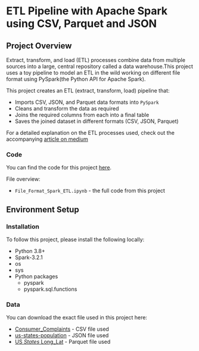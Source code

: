 # ETL Pipeline with Apache Spark using CSV, Parquet and JSON

## Project Overview
Extract, transform, and load (ETL) processes combine data from multiple sources into a large, central repository called a data warehouse.This project uses a toy pipeline to model an ETL in the wild working on different file format using PySpark(the Python API for Apache Spark). 

This project creates an ETL (extract, transform, load) pipeline that:
* Imports CSV, JSON, and Parquet data formats into `PySpark`
* Cleans and transform the data as required
* Joins the required columns from each into a final table
* Saves the joined dataset in different formats (CSV, JSON, Parquet)

For a detailed explanation on the ETL processes used, check out the accompanying [article on medium](https://medium.com/@ayoakinkugbe/build-a-neural-network-from-scratch-c7e03ad1b501)

### Code
You can find the code for this project [here](https://github.com/ayoakin/Image-Rec-Neural-Net-with-ReLU./blob/main/Image_Rec_Neural_Net_with_ReLU.ipynb).

File overview:

* `File_Format_Spark_ETL.ipynb` - the full code from this project


## Environment Setup

### Installation
To follow this project, please install the following locally:

* Python 3.8+
* Spark-3.2.1
* os
* sys
* Python packages
  * pyspark
  * pyspark.sql.functions

### Data

You can download the exact file used in this project here:

* [Consumer_Complaints](https://github.com/ayoakin/File_Format_Spark_ETL/blob/main/FormatETL%20dataset/Consumer_Complaints.csv) - CSV file used
* [us-states-population](https://github.com/ayoakin/File_Format_Spark_ETL/blob/main/FormatETL%20dataset/us-states-population.json) - JSON file used
* [US _States_ Long_Lat](https://github.com/ayoakin/File_Format_Spark_ETL/blob/main/FormatETL%20dataset/US%20_States_%20Long_Lat.parquet) - Parquet file used 

